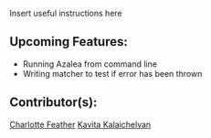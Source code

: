 Insert useful instructions here

## Upcoming Features:
* Running Azalea from command line
* Writing matcher to test if error has been thrown 


## Contributor(s): 
[Charlotte Feather](https://github.com/Charliefea)
[Kavita Kalaichelvan](https://github.com/kkavita92)



